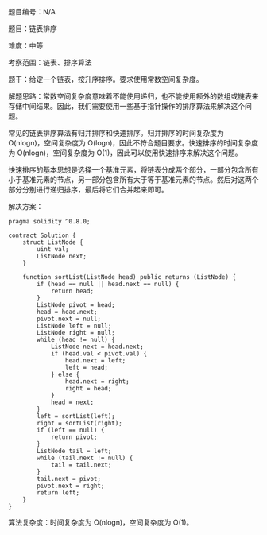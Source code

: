 题目编号：N/A

题目：链表排序

难度：中等

考察范围：链表、排序算法

题干：给定一个链表，按升序排序。要求使用常数空间复杂度。

解题思路：常数空间复杂度意味着不能使用递归，也不能使用额外的数组或链表来存储中间结果。因此，我们需要使用一些基于指针操作的排序算法来解决这个问题。

常见的链表排序算法有归并排序和快速排序。归并排序的时间复杂度为 O(nlogn)，空间复杂度为 O(logn)，因此不符合题目要求。快速排序的时间复杂度为 O(nlogn)，空间复杂度为 O(1)，因此可以使用快速排序来解决这个问题。

快速排序的基本思想是选择一个基准元素，将链表分成两个部分，一部分包含所有小于基准元素的节点，另一部分包含所有大于等于基准元素的节点。然后对这两个部分分别进行递归排序，最后将它们合并起来即可。

解决方案：

```solidity
pragma solidity ^0.8.0;

contract Solution {
    struct ListNode {
        uint val;
        ListNode next;
    }

    function sortList(ListNode head) public returns (ListNode) {
        if (head == null || head.next == null) {
            return head;
        }
        ListNode pivot = head;
        head = head.next;
        pivot.next = null;
        ListNode left = null;
        ListNode right = null;
        while (head != null) {
            ListNode next = head.next;
            if (head.val < pivot.val) {
                head.next = left;
                left = head;
            } else {
                head.next = right;
                right = head;
            }
            head = next;
        }
        left = sortList(left);
        right = sortList(right);
        if (left == null) {
            return pivot;
        }
        ListNode tail = left;
        while (tail.next != null) {
            tail = tail.next;
        }
        tail.next = pivot;
        pivot.next = right;
        return left;
    }
}
```

算法复杂度：时间复杂度为 O(nlogn)，空间复杂度为 O(1)。